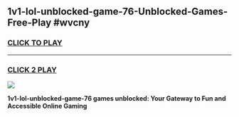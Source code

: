 
## 1v1-lol-unblocked-game-76-Unblocked-Games-Free-Play #wvcny
<h3>
<a href="https://us.freeplayer.one?title=1v1-lol-unblocked-game-76&ref=9M">CLICK TO PLAY</a></h3>
<hr>

<h3>
<a href="https://us.freeplayer.one?title=1v1-lol-unblocked-game-76&ref=9M">CLICK 2 PLAY</a>
  
</h3>

<a href="https://us.freeplayer.one?title=1v1-lol-unblocked-game-76&ref=9M"><img src="https://clearcache.store/games.png"></a>


**1v1-lol-unblocked-game-76 games unblocked: Your Gateway to Fun and Accessible Online Gaming**
